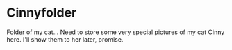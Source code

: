 # Cinnyfolder
Folder of my cat...
Need to store some very special pictures of my cat Cinny here. I'll show them to her later, promise. 
